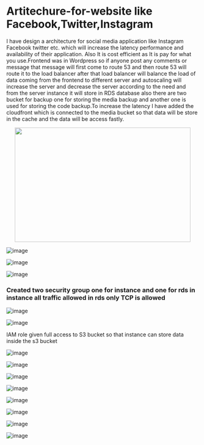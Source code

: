 # Artitechure-for-website like Facebook,Twitter,Instagram

<p> I have design a architecture for social media application like Instagram Facebook twitter etc. which will increase the latency performance and availability of their application. Also It is cost efficient as It is pay for what you use.Frontend was in Wordpress so if anyone post any comments or message that message will first come to route 53 and then route 53 will route it to the load balancer after that load balancer  will balance the load of data coming from the frontend to different server and autoscaling will increase the server and decrease the server according to the need and from the server instance it will store in RDS  database also there are two bucket for backup one for storing the media backup and another one is used for storing the code backup.To increase the latency I have added the cloudfront which is connected to the media bucket so that data will be store in the cache and the data will be access fastly.</p>
<p align="center">
  <img width="460" height="300" src="https://user-images.githubusercontent.com/80382150/179578402-ce248819-7201-46a0-8f61-8a6ba15018f4.png">
</p>



![image](https://user-images.githubusercontent.com/80382150/179585134-f71c9927-692a-4a27-9657-3fa8255d86a3.png)

![image](https://user-images.githubusercontent.com/80382150/179586597-c7bd95f3-76c4-409b-9dc8-2ea36441f784.png)

![image](https://user-images.githubusercontent.com/80382150/179587213-b20d201f-1b9b-4e6d-8ee6-827b23da34dd.png)

<h3>Created two security group one for instance and one for rds in instance all traffic allowed in rds only TCP is allowed</h3>

![image](https://user-images.githubusercontent.com/80382150/179589158-5d9a7e06-ecaf-4576-abd7-e175dd8b2228.png)

![image](https://user-images.githubusercontent.com/80382150/179589747-0faf90a4-43c0-487b-a976-699af8dd0abb.png)

IAM role given full access to S3 bucket so that instance can store data inside the s3 bucket

![image](https://user-images.githubusercontent.com/80382150/179590285-7496701b-16f6-4b27-ab49-15802eceb8b2.png)

![image](https://user-images.githubusercontent.com/80382150/179598711-aabc6224-3ab6-4235-8900-b5e15aec46e4.png)

![image](https://user-images.githubusercontent.com/80382150/179599486-51018f2e-f9dc-47dc-9857-93eb9d4436ed.png)

![image](https://user-images.githubusercontent.com/80382150/179599633-d526b2e9-90c1-4d6c-81d8-6ce0cfb4d48c.png)

![image](https://user-images.githubusercontent.com/80382150/179599745-b8e73990-9c02-4d29-bbde-0c43c5dd9bca.png)

![image](https://user-images.githubusercontent.com/80382150/179599839-4c9556e6-148c-42f0-8cae-1878fb7ddb4b.png)

![image](https://user-images.githubusercontent.com/80382150/179599927-9578e413-511c-41c4-ae42-e20be2b57163.png)

![image](https://user-images.githubusercontent.com/80382150/179600016-237acebd-9c21-42f9-842b-d2425bc6b824.png)

